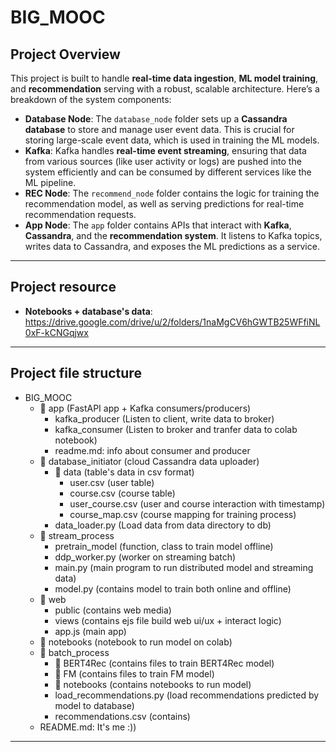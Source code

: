 

# BIG_MOOC
## **Project Overview**
This project is built to handle **real-time data ingestion**, **ML model training**, and **recommendation** serving with a robust, scalable architecture. Here’s a breakdown of the system components:
 -  **Database Node**: The `database_node` folder sets up a **Cassandra database** to store and manage user event data. This is crucial for storing large-scale event data, which is used in training the ML models.
 -  **Kafka**: Kafka handles **real-time event streaming**, ensuring that data from various sources (like user activity or logs) are pushed into the system efficiently and can be consumed by different services like the ML pipeline.
 -  **REC Node**: The `recommend_node` folder contains the logic for training the recommendation model, as well as serving predictions for real-time recommendation requests.
 -  **App Node**: The `app` folder contains APIs that interact with **Kafka**, **Cassandra**, and the **recommendation system**. It listens to Kafka topics, writes data to Cassandra, and exposes the ML predictions as a service.
---
## **Project resource**
- **Notebooks + database's data**: https://drive.google.com/drive/u/2/folders/1naMgCV6hGWTB25WFfiNL0xF-kCNGqjwx
---
## **Project file structure**

 - BIG_MOOC
	 - 📁 app (FastAPI app + Kafka consumers/producers)
		 - 	kafka_producer (Listen to client, write data to broker)
		 - kafka_consumer (Listen to broker and tranfer data to colab notebook)
		 - readme.md: info about consumer and producer
	 - 📁 database_initiator (cloud Cassandra data uploader)
		 - 📁 data (table's data in csv format)
			 - user.csv (user table)
			 - course.csv (course table)
			 - user_course.csv (user and course interaction with timestamp)
			 - course_map.csv (course mapping for training process)
		 - data_loader.py (Load data from data directory to db)
	 -  📁 stream_process
		 - pretrain_model (function, class to train model offline)
		 - ddp_worker.py (worker on streaming batch)
		 - main.py (main program to run distributed model and streaming data)
		 - model.py (contains model to train both online and offline)
	 - 📁 web
		 - public (contains web media)
		 - views (contains ejs file build web ui/ux + interact logic)
		 - app.js (main app)
	 - 📁 notebooks (notebook to run model on colab)
	 - 📁 batch_process 
		 - 📁 BERT4Rec (contains files to train BERT4Rec model)
		 - 📁 FM (contains files to train FM model)
		 - 📁 notebooks (contains notebooks to run model)
		 - load_recommendations.py (load recommendations predicted by model to database)
		 - recommendations.csv (contains)
	 - README.md: It's me :))
---
